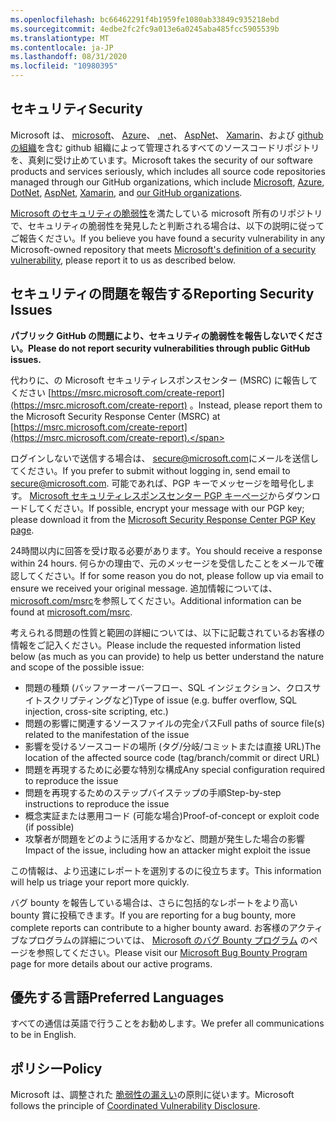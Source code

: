```yaml
---
ms.openlocfilehash: bc66462291f4b1959fe1080ab33849c935218ebd
ms.sourcegitcommit: 4edbe2fc2fc9a013e6a0245aba485fcc5905539b
ms.translationtype: MT
ms.contentlocale: ja-JP
ms.lasthandoff: 08/31/2020
ms.locfileid: "10980395"
---
```

<!-- BEGIN MICROSOFT SECURITY.MD V0.0.5 BLOCK -->

## <span data-ttu-id="3ae9e-101">セキュリティ</span><span class="sxs-lookup"><span data-stu-id="3ae9e-101">Security</span></span>

<span data-ttu-id="3ae9e-102">Microsoft は、 [microsoft](https://github.com/Microsoft)、 [Azure](https://github.com/Azure)、 [.net](https://github.com/dotnet)、 [AspNet](https://github.com/aspnet)、 [Xamarin](https://github.com/xamarin)、および [github の組織](https://opensource.microsoft.com/)を含む github 組織によって管理されるすべてのソースコードリポジトリを、真剣に受け止めています。</span><span class="sxs-lookup"><span data-stu-id="3ae9e-102">Microsoft takes the security of our software products and services seriously, which includes all source code repositories managed through our GitHub organizations, which include [Microsoft](https://github.com/Microsoft), [Azure](https://github.com/Azure), [DotNet](https://github.com/dotnet), [AspNet](https://github.com/aspnet), [Xamarin](https://github.com/xamarin), and [our GitHub organizations](https://opensource.microsoft.com/).</span></span>

<span data-ttu-id="3ae9e-103">[Microsoft のセキュリティの脆弱性](https://docs.microsoft.com/en-us/previous-versions/tn-archive/cc751383(v=technet.10))を満たしている microsoft 所有のリポジトリで、セキュリティの脆弱性を発見したと判断される場合は、以下の説明に従ってご報告ください。</span><span class="sxs-lookup"><span data-stu-id="3ae9e-103">If you believe you have found a security vulnerability in any Microsoft-owned repository that meets [Microsoft's definition of a security vulnerability](https://docs.microsoft.com/en-us/previous-versions/tn-archive/cc751383(v=technet.10)), please report it to us as described below.</span></span>

## <span data-ttu-id="3ae9e-104">セキュリティの問題を報告する</span><span class="sxs-lookup"><span data-stu-id="3ae9e-104">Reporting Security Issues</span></span>

**<span data-ttu-id="3ae9e-105">パブリック GitHub の問題により、セキュリティの脆弱性を報告しないでください。</span><span class="sxs-lookup"><span data-stu-id="3ae9e-105">Please do not report security vulnerabilities through public GitHub issues.</span></span>**

<span data-ttu-id="3ae9e-106">代わりに、の Microsoft セキュリティレスポンスセンター (MSRC) に報告してください [https://msrc.microsoft.com/create-report](https://msrc.microsoft.com/create-report) 。</span><span class="sxs-lookup"><span data-stu-id="3ae9e-106">Instead, please report them to the Microsoft Security Response Center (MSRC) at [https://msrc.microsoft.com/create-report](https://msrc.microsoft.com/create-report).</span></span>

<span data-ttu-id="3ae9e-107">ログインしないで送信する場合は、 [secure@microsoft.com](mailto:secure@microsoft.com)にメールを送信してください。</span><span class="sxs-lookup"><span data-stu-id="3ae9e-107">If you prefer to submit without logging in, send email to [secure@microsoft.com](mailto:secure@microsoft.com).</span></span>  <span data-ttu-id="3ae9e-108">可能であれば、PGP キーでメッセージを暗号化します。 [Microsoft セキュリティレスポンスセンター PGP キーページ](https://www.microsoft.com/en-us/msrc/pgp-key-msrc)からダウンロードしてください。</span><span class="sxs-lookup"><span data-stu-id="3ae9e-108">If possible, encrypt your message with our PGP key; please download it from the [Microsoft Security Response Center PGP Key page](https://www.microsoft.com/en-us/msrc/pgp-key-msrc).</span></span>

<span data-ttu-id="3ae9e-109">24時間以内に回答を受け取る必要があります。</span><span class="sxs-lookup"><span data-stu-id="3ae9e-109">You should receive a response within 24 hours.</span></span> <span data-ttu-id="3ae9e-110">何らかの理由で、元のメッセージを受信したことをメールで確認してください。</span><span class="sxs-lookup"><span data-stu-id="3ae9e-110">If for some reason you do not, please follow up via email to ensure we received your original message.</span></span> <span data-ttu-id="3ae9e-111">追加情報については、 [microsoft.com/msrc](https://www.microsoft.com/msrc)を参照してください。</span><span class="sxs-lookup"><span data-stu-id="3ae9e-111">Additional information can be found at [microsoft.com/msrc](https://www.microsoft.com/msrc).</span></span> 

<span data-ttu-id="3ae9e-112">考えられる問題の性質と範囲の詳細については、以下に記載されているお客様の情報をご記入ください。</span><span class="sxs-lookup"><span data-stu-id="3ae9e-112">Please include the requested information listed below (as much as you can provide) to help us better understand the nature and scope of the possible issue:</span></span>

  * <span data-ttu-id="3ae9e-113">問題の種類 (バッファーオーバーフロー、SQL インジェクション、クロスサイトスクリプティングなど)</span><span class="sxs-lookup"><span data-stu-id="3ae9e-113">Type of issue (e.g. buffer overflow, SQL injection, cross-site scripting, etc.)</span></span>
  * <span data-ttu-id="3ae9e-114">問題の影響に関連するソースファイルの完全パス</span><span class="sxs-lookup"><span data-stu-id="3ae9e-114">Full paths of source file(s) related to the manifestation of the issue</span></span>
  * <span data-ttu-id="3ae9e-115">影響を受けるソースコードの場所 (タグ/分岐/コミットまたは直接 URL)</span><span class="sxs-lookup"><span data-stu-id="3ae9e-115">The location of the affected source code (tag/branch/commit or direct URL)</span></span>
  * <span data-ttu-id="3ae9e-116">問題を再現するために必要な特別な構成</span><span class="sxs-lookup"><span data-stu-id="3ae9e-116">Any special configuration required to reproduce the issue</span></span>
  * <span data-ttu-id="3ae9e-117">問題を再現するためのステップバイステップの手順</span><span class="sxs-lookup"><span data-stu-id="3ae9e-117">Step-by-step instructions to reproduce the issue</span></span>
  * <span data-ttu-id="3ae9e-118">概念実証または悪用コード (可能な場合)</span><span class="sxs-lookup"><span data-stu-id="3ae9e-118">Proof-of-concept or exploit code (if possible)</span></span>
  * <span data-ttu-id="3ae9e-119">攻撃者が問題をどのように活用するかなど、問題が発生した場合の影響</span><span class="sxs-lookup"><span data-stu-id="3ae9e-119">Impact of the issue, including how an attacker might exploit the issue</span></span>

<span data-ttu-id="3ae9e-120">この情報は、より迅速にレポートを選別するのに役立ちます。</span><span class="sxs-lookup"><span data-stu-id="3ae9e-120">This information will help us triage your report more quickly.</span></span>

<span data-ttu-id="3ae9e-121">バグ bounty を報告している場合は、さらに包括的なレポートをより高い bounty 賞に投稿できます。</span><span class="sxs-lookup"><span data-stu-id="3ae9e-121">If you are reporting for a bug bounty, more complete reports can contribute to a higher bounty award.</span></span> <span data-ttu-id="3ae9e-122">お客様のアクティブなプログラムの詳細については、 [Microsoft のバグ Bounty プログラム](https://microsoft.com/msrc/bounty) のページを参照してください。</span><span class="sxs-lookup"><span data-stu-id="3ae9e-122">Please visit our [Microsoft Bug Bounty Program](https://microsoft.com/msrc/bounty) page for more details about our active programs.</span></span>

## <span data-ttu-id="3ae9e-123">優先する言語</span><span class="sxs-lookup"><span data-stu-id="3ae9e-123">Preferred Languages</span></span>

<span data-ttu-id="3ae9e-124">すべての通信は英語で行うことをお勧めします。</span><span class="sxs-lookup"><span data-stu-id="3ae9e-124">We prefer all communications to be in English.</span></span>

## <span data-ttu-id="3ae9e-125">ポリシー</span><span class="sxs-lookup"><span data-stu-id="3ae9e-125">Policy</span></span>

<span data-ttu-id="3ae9e-126">Microsoft は、調整された [脆弱性の漏えい](https://www.microsoft.com/en-us/msrc/cvd)の原則に従います。</span><span class="sxs-lookup"><span data-stu-id="3ae9e-126">Microsoft follows the principle of [Coordinated Vulnerability Disclosure](https://www.microsoft.com/en-us/msrc/cvd).</span></span>

<!-- END MICROSOFT SECURITY.MD BLOCK -->